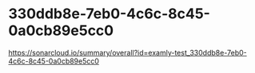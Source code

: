 # 330ddb8e-7eb0-4c6c-8c45-0a0cb89e5cc0
https://sonarcloud.io/summary/overall?id=examly-test_330ddb8e-7eb0-4c6c-8c45-0a0cb89e5cc0
